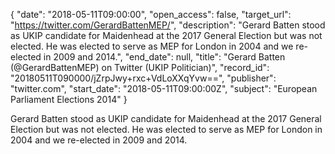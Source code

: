 {
  "date": "2018-05-11T09:00:00", 
  "open_access": false, 
  "target_url": "https://twitter.com/GerardBattenMEP/", 
  "description": "Gerard Batten stood as UKIP candidate for Maidenhead at the 2017 General Election but was not elected. He was elected to serve as MEP for London in 2004 and we re-elected in 2009 and 2014.", 
  "end_date": null, 
  "title": "Gerard Batten (@GerardBattenMEP) on Twitter (UKIP Politician)", 
  "record_id": "20180511T090000/jZrpJwy+rxc+VdLoXXqYvw==", 
  "publisher": "twitter.com", 
  "start_date": "2018-05-11T09:00:00Z", 
  "subject": "European Parliament Elections 2014"
}

Gerard Batten stood as UKIP candidate for Maidenhead at the 2017 General Election but was not elected. He was elected to serve as MEP for London in 2004 and we re-elected in 2009 and 2014.